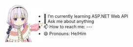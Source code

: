 <img align="left" width = 25% src="./girl.png"> <br>
- 🌱 I’m currently learning ASP.NET Web API
- 💬 Ask me about anything
- 📫 How to reach me: ---
- 😄 Pronouns: He/Him
